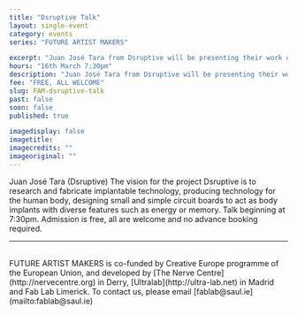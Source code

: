 ```yaml
---
title: "Dsruptive Talk"
layout: single-event
category: events
series: "FUTURE ARTIST MAKERS"

excerpt: "Juan José Tara from Dsruptive will be presenting their work on body implantable technology"
hours: "16th March 7:30pm"
description: "Juan José Tara from Dsruptive will be presenting their work on body implantable technology"
fee: "FREE, ALL WELCOME"
slug: FAM-dsruptive-talk
past: false
soon: false
published: true

imagedisplay: false
imagetitle:
imagecredits: ""
imageoriginal: ""
---
```


Juan José Tara (Dsruptive) The vision for the project Dsruptive is to research and fabricate implantable technology, producing technology for the human body, designing small and simple circuit boards to act as body implants with diverse features such as energy or memory. Talk beginning at 7:30pm. Admission is free, all are welcome and no advance booking required.

---
<br/>
FUTURE ARTIST MAKERS is co-funded by Creative Europe programme of the European Union, and developed by [The Nerve Centre](http://nervecentre.org) in Derry, [Ultralab](http://ultra-lab.net) in Madrid and Fab Lab Limerick. To contact us, please email [fablab@saul.ie](mailto:fablab@saul.ie)
